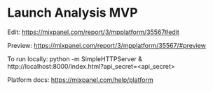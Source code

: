 # Launch Analysis MVP

Edit: https://mixpanel.com/report/3/mpplatform/35567#edit

Preview: https://mixpanel.com/report/3/mpplatform/35567/#preview

To run locally: python -m SimpleHTTPServer & http://localhost:8000/index.html?api_secret=<api_secret>

Platform docs: https://mixpanel.com/help/platform
